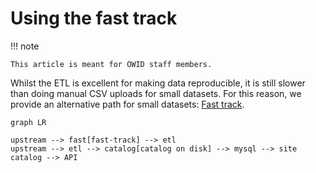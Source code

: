 # Using the fast track

!!! note

    This article is meant for OWID staff members.

Whilst the ETL is excellent for making data reproducible, it is still slower than doing manual CSV uploads for small datasets. For this reason, we provide an alternative path for small datasets: [Fast track](../adding-data/fast-track.md).

```mermaid
graph LR

upstream --> fast[fast-track] --> etl
upstream --> etl --> catalog[catalog on disk] --> mysql --> site
catalog --> API
```

